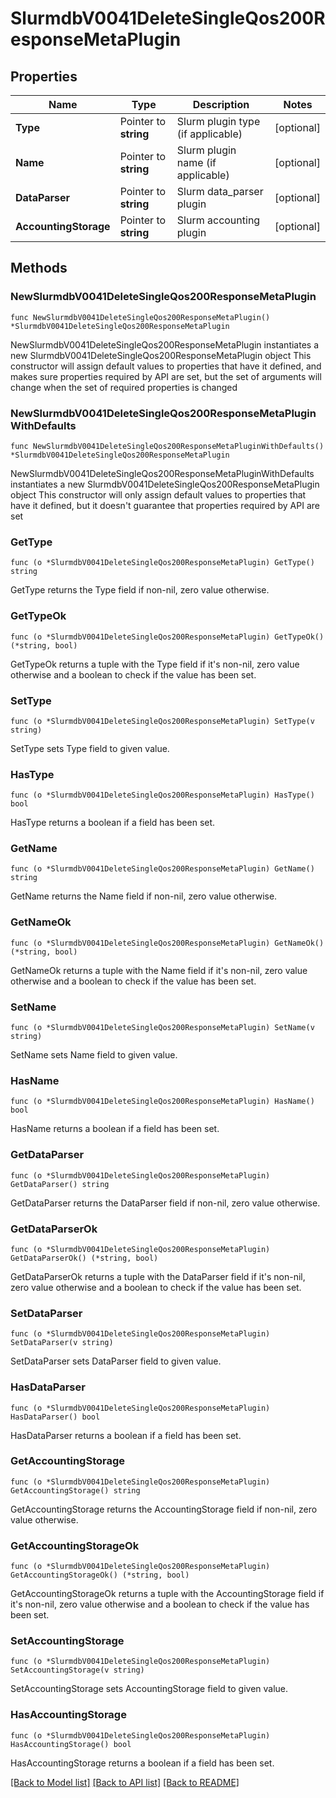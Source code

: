 # SlurmdbV0041DeleteSingleQos200ResponseMetaPlugin

## Properties

Name | Type | Description | Notes
------------ | ------------- | ------------- | -------------
**Type** | Pointer to **string** | Slurm plugin type (if applicable) | [optional] 
**Name** | Pointer to **string** | Slurm plugin name (if applicable) | [optional] 
**DataParser** | Pointer to **string** | Slurm data_parser plugin | [optional] 
**AccountingStorage** | Pointer to **string** | Slurm accounting plugin | [optional] 

## Methods

### NewSlurmdbV0041DeleteSingleQos200ResponseMetaPlugin

`func NewSlurmdbV0041DeleteSingleQos200ResponseMetaPlugin() *SlurmdbV0041DeleteSingleQos200ResponseMetaPlugin`

NewSlurmdbV0041DeleteSingleQos200ResponseMetaPlugin instantiates a new SlurmdbV0041DeleteSingleQos200ResponseMetaPlugin object
This constructor will assign default values to properties that have it defined,
and makes sure properties required by API are set, but the set of arguments
will change when the set of required properties is changed

### NewSlurmdbV0041DeleteSingleQos200ResponseMetaPluginWithDefaults

`func NewSlurmdbV0041DeleteSingleQos200ResponseMetaPluginWithDefaults() *SlurmdbV0041DeleteSingleQos200ResponseMetaPlugin`

NewSlurmdbV0041DeleteSingleQos200ResponseMetaPluginWithDefaults instantiates a new SlurmdbV0041DeleteSingleQos200ResponseMetaPlugin object
This constructor will only assign default values to properties that have it defined,
but it doesn't guarantee that properties required by API are set

### GetType

`func (o *SlurmdbV0041DeleteSingleQos200ResponseMetaPlugin) GetType() string`

GetType returns the Type field if non-nil, zero value otherwise.

### GetTypeOk

`func (o *SlurmdbV0041DeleteSingleQos200ResponseMetaPlugin) GetTypeOk() (*string, bool)`

GetTypeOk returns a tuple with the Type field if it's non-nil, zero value otherwise
and a boolean to check if the value has been set.

### SetType

`func (o *SlurmdbV0041DeleteSingleQos200ResponseMetaPlugin) SetType(v string)`

SetType sets Type field to given value.

### HasType

`func (o *SlurmdbV0041DeleteSingleQos200ResponseMetaPlugin) HasType() bool`

HasType returns a boolean if a field has been set.

### GetName

`func (o *SlurmdbV0041DeleteSingleQos200ResponseMetaPlugin) GetName() string`

GetName returns the Name field if non-nil, zero value otherwise.

### GetNameOk

`func (o *SlurmdbV0041DeleteSingleQos200ResponseMetaPlugin) GetNameOk() (*string, bool)`

GetNameOk returns a tuple with the Name field if it's non-nil, zero value otherwise
and a boolean to check if the value has been set.

### SetName

`func (o *SlurmdbV0041DeleteSingleQos200ResponseMetaPlugin) SetName(v string)`

SetName sets Name field to given value.

### HasName

`func (o *SlurmdbV0041DeleteSingleQos200ResponseMetaPlugin) HasName() bool`

HasName returns a boolean if a field has been set.

### GetDataParser

`func (o *SlurmdbV0041DeleteSingleQos200ResponseMetaPlugin) GetDataParser() string`

GetDataParser returns the DataParser field if non-nil, zero value otherwise.

### GetDataParserOk

`func (o *SlurmdbV0041DeleteSingleQos200ResponseMetaPlugin) GetDataParserOk() (*string, bool)`

GetDataParserOk returns a tuple with the DataParser field if it's non-nil, zero value otherwise
and a boolean to check if the value has been set.

### SetDataParser

`func (o *SlurmdbV0041DeleteSingleQos200ResponseMetaPlugin) SetDataParser(v string)`

SetDataParser sets DataParser field to given value.

### HasDataParser

`func (o *SlurmdbV0041DeleteSingleQos200ResponseMetaPlugin) HasDataParser() bool`

HasDataParser returns a boolean if a field has been set.

### GetAccountingStorage

`func (o *SlurmdbV0041DeleteSingleQos200ResponseMetaPlugin) GetAccountingStorage() string`

GetAccountingStorage returns the AccountingStorage field if non-nil, zero value otherwise.

### GetAccountingStorageOk

`func (o *SlurmdbV0041DeleteSingleQos200ResponseMetaPlugin) GetAccountingStorageOk() (*string, bool)`

GetAccountingStorageOk returns a tuple with the AccountingStorage field if it's non-nil, zero value otherwise
and a boolean to check if the value has been set.

### SetAccountingStorage

`func (o *SlurmdbV0041DeleteSingleQos200ResponseMetaPlugin) SetAccountingStorage(v string)`

SetAccountingStorage sets AccountingStorage field to given value.

### HasAccountingStorage

`func (o *SlurmdbV0041DeleteSingleQos200ResponseMetaPlugin) HasAccountingStorage() bool`

HasAccountingStorage returns a boolean if a field has been set.


[[Back to Model list]](../README.md#documentation-for-models) [[Back to API list]](../README.md#documentation-for-api-endpoints) [[Back to README]](../README.md)


